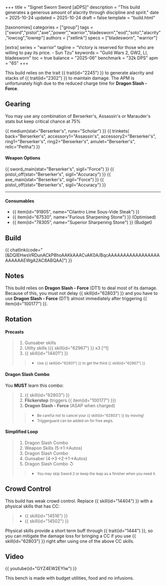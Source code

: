 +++
title = "Signet Sworn Sword [aDPS]"
description = "This build generates a generous amount of alacrity through discipline and spirit."
date = 2025-10-24
updated = 2025-10-24
draft = false
template = "build.html"

[taxonomies]
categories = ["group"]
tags = ["sword","pistol","axe","power","warrior","bladesworn","eod","soto","alacrity","lowcog","lowrep"]
authors = ["xellink"]
specs = ["bladesworn", "warrior"]

[extra]
series = "warrior"
tagline = "Victory is reserved for those who are willing to pay its price. - Sun Tzu"
keywords = "Guild Wars 2, GW2, LI, bladesworn"
toc = true
balance = "2025-06"
benchmark = "32k DPS"
apm = "65"
+++

This build relies on the trait {{ trait(id="2245") }} to generate alacrity and stacks of {{ trait(id="2302") }} to maintain damage. The APM is unfortunately high due to the reduced charge time for **Dragon Slash - Force**.

## Gearing
You may use any combination of Berserker's, Assassin's or Marauder's stats but keep critical chance at 75%

{{ medium(stat="Berserker's", rune="Scholar") }}
	{{ trinkets(
	back="Berserker's",
	accessory1="Assassin's",
	accessory2="Berserker's",
	ring1="Berserker's",
	ring2="Berserker's",
	amulet="Berserker's",
	relic="Peitha") }}

#### Weapon Options
{{ sword_main(stat="Berserker's", sigil="Force") }}
{{ pistol_off(stat="Berserker's", sigil="Accuracy") }}
{{ axe_main(stat="Berserker's", sigil="Force") }}
{{ pistol_off(stat="Berserker's", sigil="Accuracy") }}

---
#### Consumables
- {{ item(id="91805", name="Cilantro Lime Sous-Vide Steak") }}
- {{ item(id="67530", name="Furious Sharpening Stone") }} (Optimised)
- {{ item(id="78305", name="Superior Sharpening Stone") }} (Budget)

## Build
{{ chatlink(code="[&DQIEHwsVRDunACkP8hoAAKkAAACvAK0A/BqcAAAAAAAAAAAAAAAAAAAAAAAEWgA2AC8ABQAA]") }}

## Notes
This build relies on **Dragon Slash - Force** (DT1) to deal most of its damage. Because of this, you must not delay {{ skill(id="62803") }} and you have to use **Dragon Slash - Force** (DT1) almost immediately after triggering {{ item(id="100177") }}.

## Rotation

#### Precasts
> 1. Gunsaber skills
> 1. Utilty skills ({{ skill(id="62967") }} x3 [^1]
> 1. {{ skill(id="14401") }}
>> * <small>Use {{ skill(id="62901") }} to get the third {{ skill(id="62967") }}</small>

#### Dragon Slash Combo
You **MUST** learn this combo:
> 1. {{ skill(id="62803") }}
> 1. **Flickerstep** (triggers {{ item(id="100177") }})
> 1. **Dragon Slash - Force** (ASAP when charged)
>> * <small>Be careful not to cancel your {{ skill(id="62803") }} by moving!</small>
>> * <small>Triggerguard can be added on for free aegis.</small>

#### Simplified Loop
> 1. Dragon Slash Combo
> 1. Weapon Skills (5→1→Autos)
> 1. Dragon Slash Combo
> 1. Gunsaber (4→3→2→1→Autos)
> 1. Dragon Slash Combo ↺
>> * <small>You may skip Sword 2 or keep the leap as a finisher when you need it.</small>

## Crowd Control
This build has weak crowd control. Replace {{ skill(id="14404") }} with a physical skills that has CC:
> * {{ skill(id="14516") }}
> * {{ skill(id="14502") }}

Physical skills provide a short term buff through {{ trait(id="1444") }}, so you can mitigate the damage loss for bringing a CC if you use {{ skill(id="62803") }} right after using one of the above CC skills. 

## Video
{{ youtube(id="GYZ4EW2EYIw") }}

This bench is made with budget utilities, food and no infusions.